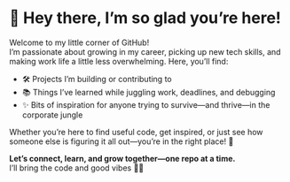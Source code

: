# 👋 Hey there, I’m so glad you’re here!


Welcome to my little corner of GitHub!  
I’m passionate about growing in my career, picking up new tech skills, and making work life a little less overwhelming. Here, you’ll find:

- 🛠️ Projects I’m building or contributing to  
- 📚 Things I’ve learned while juggling work, deadlines, and debugging  
- ✨ Bits of inspiration for anyone trying to survive—and thrive—in the corporate jungle  

Whether you’re here to find useful code, get inspired, or just see how someone else is figuring it all out—you’re in the right place! 👀  

**Let’s connect, learn, and grow together—one repo at a time.**  
I’ll bring the code and good vibes 👨‍💻
